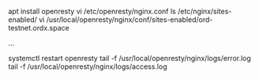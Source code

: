 apt install openresty
vi /etc/openresty/nginx.conf
ls /etc/nginx/sites-enabled/
vi /usr/local/openresty/nginx/conf/sites-enabled/ord-testnet.ordx.space

...

systemctl restart openresty
tail -f /usr/local/openresty/nginx/logs/error.log
tail -f /usr/local/openresty/nginx/logs/access.log